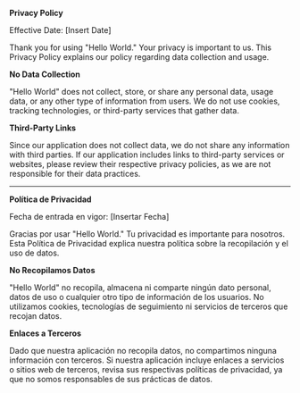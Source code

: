 **Privacy Policy**

Effective Date: [Insert Date]

Thank you for using "Hello World." Your privacy is important to us. This Privacy Policy explains our policy regarding data collection and usage.

**No Data Collection**

"Hello World" does not collect, store, or share any personal data, usage data, or any other type of information from users. We do not use cookies, tracking technologies, or third-party services that gather data.

**Third-Party Links**

Since our application does not collect data, we do not share any information with third parties. If our application includes links to third-party services or websites, please review their respective privacy policies, as we are not responsible for their data practices.


---

**Política de Privacidad**

Fecha de entrada en vigor: [Insertar Fecha]

Gracias por usar "Hello World." Tu privacidad es importante para nosotros. Esta Política de Privacidad explica nuestra política sobre la recopilación y el uso de datos.

**No Recopilamos Datos**

"Hello World" no recopila, almacena ni comparte ningún dato personal, datos de uso o cualquier otro tipo de información de los usuarios. No utilizamos cookies, tecnologías de seguimiento ni servicios de terceros que recojan datos.

**Enlaces a Terceros**

Dado que nuestra aplicación no recopila datos, no compartimos ninguna información con terceros. Si nuestra aplicación incluye enlaces a servicios o sitios web de terceros, revisa sus respectivas políticas de privacidad, ya que no somos responsables de sus prácticas de datos.


